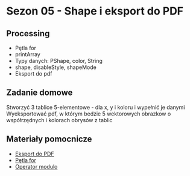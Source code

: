 # Sezon 05 - Shape i eksport do PDF

## Processing
- Pętla for
- printArray
- Typy danych: PShape, color, String
- shape, disableStyle, shapeMode
- Eksport do pdf

## Zadanie domowe
Stworzyć 3 tablice 5-elementowe - dla x, y i koloru i wypełnić je danymi
Wyeksportować pdf, w którym bedzie 5 wektorowych obrazkow o współrzędnych i kolorach obrysów z tablic

## Materiały pomocnicze
- [Eksport do PDF](https://processing.org/reference/libraries/pdf/index.html)
- [Pętla for](https://www.youtube.com/watch?v=h4ApLHe8tbk)
- [Operator modulo](https://www.youtube.com/watch?v=r5Iy3v1co0A)
